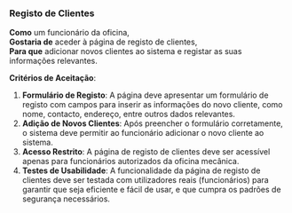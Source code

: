 ### Registo de Clientes

**Como** um funcionário da oficina,  
**Gostaria de** aceder à página de registo de clientes,  
**Para que** adicionar novos clientes ao sistema e registar as suas informações relevantes.

**Critérios de Aceitação**:
1. **Formulário de Registo**: A página deve apresentar um formulário de registo com campos para inserir as informações do novo cliente, como nome, contacto, endereço, entre outros dados relevantes.
2. **Adição de Novos Clientes**: Após preencher o formulário corretamente, o sistema deve permitir ao funcionário adicionar o novo cliente ao sistema.
3. **Acesso Restrito**: A página de registo de clientes deve ser acessível apenas para funcionários autorizados da oficina mecânica.
4. **Testes de Usabilidade**: A funcionalidade da página de registo de clientes deve ser testada com utilizadores reais (funcionários) para garantir que seja eficiente e fácil de usar, e que cumpra os padrões de segurança necessários.
